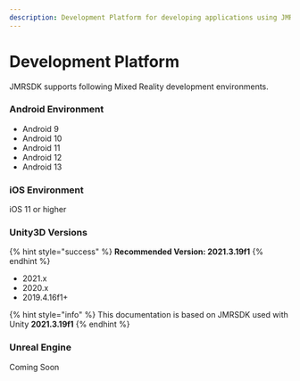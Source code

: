 ```yaml
---
description: Development Platform for developing applications using JMRSDK
---
```


# Development Platform

JMRSDK supports following Mixed Reality development environments.

### Android Environment

* Android 9
* Android 10
* Android 11
* Android 12
* Android 13

### iOS Environment

iOS 11 or higher

### Unity3D Versions

{% hint style="success" %}
**Recommended Version: 2021.3.19f1**
{% endhint %}

* 2021.x
* 2020.x
* 2019.4.16f1+

{% hint style="info" %}
This documentation is based on JMRSDK used with Unity **2021.3.19f1**
{% endhint %}

### Unreal Engine

Coming Soon

